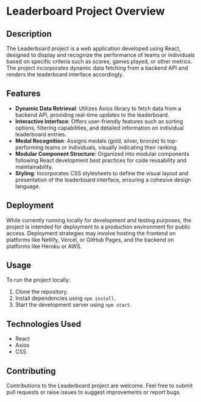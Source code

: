 # Leaderboard Project Overview

## Description
The Leaderboard project is a web application developed using React, designed to display and recognize the performance of teams or individuals based on specific criteria such as scores, games played, or other metrics. The project incorporates dynamic data fetching from a backend API and renders the leaderboard interface accordingly.

## Features
- **Dynamic Data Retrieval**: Utilizes Axios library to fetch data from a backend API, providing real-time updates to the leaderboard.
- **Interactive Interface**: Offers user-friendly features such as sorting options, filtering capabilities, and detailed information on individual leaderboard entries.
- **Medal Recognition**: Assigns medals (gold, silver, bronze) to top-performing teams or individuals, visually indicating their ranking.
- **Modular Component Structure**: Organized into modular components following React development best practices for code reusability and maintainability.
- **Styling**: Incorporates CSS stylesheets to define the visual layout and presentation of the leaderboard interface, ensuring a cohesive design language.

## Deployment
While currently running locally for development and testing purposes, the project is intended for deployment to a production environment for public access. Deployment strategies may involve hosting the frontend on platforms like Netlify, Vercel, or GitHub Pages, and the backend on platforms like Heroku or AWS.

## Usage
To run the project locally:
1. Clone the repository.
2. Install dependencies using `npm install`.
3. Start the development server using `npm start`.

## Technologies Used
- React
- Axios
- CSS

## Contributing
Contributions to the Leaderboard project are welcome. Feel free to submit pull requests or raise issues to suggest improvements or report bugs.
